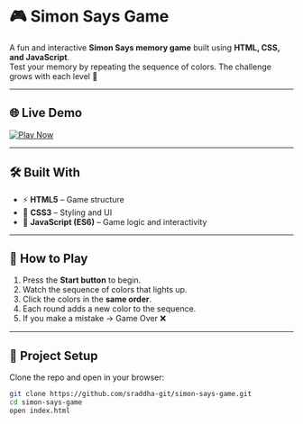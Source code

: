 # 🎮 Simon Says Game

A fun and interactive **Simon Says memory game** built using **HTML, CSS, and JavaScript**.  
Test your memory by repeating the sequence of colors. The challenge grows with each level 🚀  

---

## 🌐 Live Demo  
[![Play Now](https://img.shields.io/badge/PLAY%20DEMO-00C853?style=for-the-badge&logo=github&logoColor=white)](https://sraddha-git.github.io/simon-says-game/)  


---

## 🛠️ Built With  
- ⚡ **HTML5** – Game structure  
- 🎨 **CSS3** – Styling and UI  
- 🧠 **JavaScript (ES6)** – Game logic and interactivity  

---

## 🎯 How to Play  
1. Press the **Start button** to begin.  
2. Watch the sequence of colors that lights up.  
3. Click the colors in the **same order**.  
4. Each round adds a new color to the sequence.  
5. If you make a mistake → Game Over ❌  

---

## 🚀 Project Setup  
Clone the repo and open in your browser:  

```bash
git clone https://github.com/sraddha-git/simon-says-game.git
cd simon-says-game
open index.html

